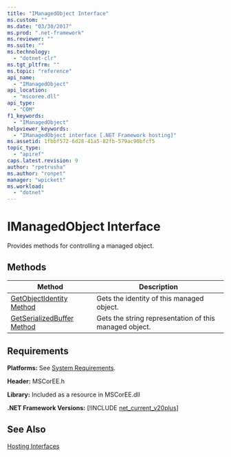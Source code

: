 ```yaml
---
title: "IManagedObject Interface"
ms.custom: ""
ms.date: "03/30/2017"
ms.prod: ".net-framework"
ms.reviewer: ""
ms.suite: ""
ms.technology: 
  - "dotnet-clr"
ms.tgt_pltfrm: ""
ms.topic: "reference"
api_name: 
  - "IManagedObject"
api_location: 
  - "mscoree.dll"
api_type: 
  - "COM"
f1_keywords: 
  - "IManagedObject"
helpviewer_keywords: 
  - "IManagedObject interface [.NET Framework hosting]"
ms.assetid: 1fbbf572-6d28-41a5-82fb-579ac90bfcf5
topic_type: 
  - "apiref"
caps.latest.revision: 9
author: "rpetrusha"
ms.author: "ronpet"
manager: "wpickett"
ms.workload: 
  - "dotnet"
---
```

# IManagedObject Interface
Provides methods for controlling a managed object.  
  
## Methods  
  
|Method|Description|  
|------------|-----------------|  
|[GetObjectIdentity Method](../../../../docs/framework/unmanaged-api/hosting/imanagedobject-getobjectidentity-method.md)|Gets the identity of this managed object.|  
|[GetSerializedBuffer Method](../../../../docs/framework/unmanaged-api/hosting/imanagedobject-getserializedbuffer-method.md)|Gets the string representation of this managed object.|  
  
## Requirements  
 **Platforms:** See [System Requirements](../../../../docs/framework/get-started/system-requirements.md).  
  
 **Header:** MSCorEE.h  
  
 **Library:** Included as a resource in MSCorEE.dll  
  
 **.NET Framework Versions:** [!INCLUDE [net_current_v20plus](../../../../includes/net-current-v20plus-md.md)]  
  
## See Also  
 [Hosting Interfaces](../../../../docs/framework/unmanaged-api/hosting/hosting-interfaces.md)

